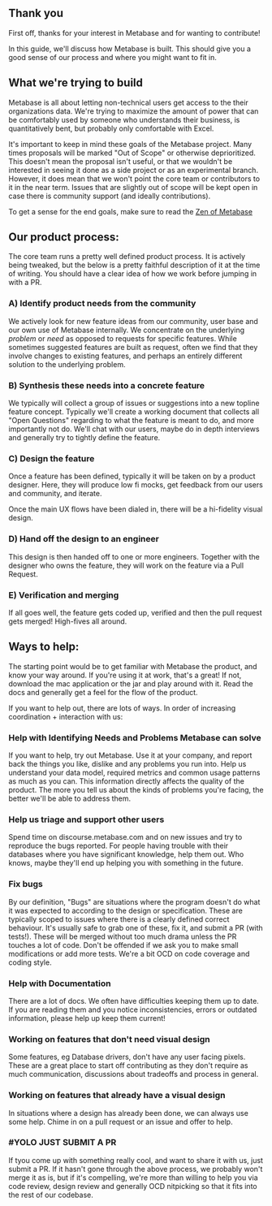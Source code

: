 ## Thank you

First off, thanks for your interest in Metabase and for wanting to contribute!

In this guide, we'll discuss how Metabase is built. This should give you a good sense of our process and where you might want to fit in.

## What we're trying to build

Metabase is all about letting non-technical users get access to the their organizations data. We're trying to maximize the amount of power that can be comfortably used by someone who understands their business, is quantitatively bent, but probably only comfortable with Excel. 

It's important to keep in mind these goals of the Metabase project. Many times
proposals will be marked "Out of Scope" or otherwise deprioritized. This doesn't mean the proposal isn't useful, or that we wouldn't be interested in seeing it done as a side project or as an experimental branch. However, it does mean that we won't point the core team or contributors to it in the near term. Issues that are slightly out of scope will be kept open in case there is community support (and ideally contributions).

To get a sense for the end goals, make sure to read the [Zen of Metabase](../zen)

## Our product process:

The core team runs a pretty well defined product process. It is actively being tweaked, but the below is a pretty faithful description of it at the time of writing. You should have a clear idea of how we work before jumping in with a PR. 

### A) Identify product needs from the community

We actively look for new feature ideas from our community, user base and our own use of Metabase internally. We concentrate on the underlying *problem* or *need*  as opposed to requests for specific features. While sometimes suggested features are built as request, often we find that they involve changes to existing features, and perhaps an entirely different solution to the underlying problem. 

### B) Synthesis these needs into a concrete feature

We typically will collect a group of issues or suggestions into a new topline feature concept. Typically we'll create a working document that collects all "Open Questions" regarding to what the feature is meant to do, and more importantly not do. We'll chat with our users, maybe do in depth interviews and generally try to tightly define the feature.

### C) Design the feature

Once a feature has been defined, typically it will be taken on by a product designer. Here, they will produce low fi mocks, get feedback from our users and community, and iterate.

Once the main UX flows have been dialed in, there will be a hi-fidelity visual design.

### D) Hand off the design to an engineer

This design is then handed off to one or more engineers.
Together with the designer who owns the feature, they will work on the feature via a Pull Request.

### E) Verification and merging

If all goes well, the feature gets coded up, verified and then the pull request gets merged! High-fives all around.

## Ways to help:

The starting point would be to get familiar with Metabase the product, and know your way around. If you're using it at work, that's a great! If not, download the mac application or the jar and play around with it. Read the docs and generally get a feel for the flow of the product.

If you want to help out, there are lots of ways. In order of increasing coordination + interaction with us:

### Help with Identifying Needs and Problems Metabase can solve

If you want to help, try out Metabase. Use it at your company, and report back the things you like, dislike and any problems you run into. Help us understand your data model, required metrics and common usage patterns as much as you can. This information directly affects the quality of the product. The more you tell us about the kinds of problems you're facing, the better we'll be able to address them.

### Help us triage and support other users

Spend time on discourse.metabase.com and on new issues and try to reproduce the bugs reported. For people having trouble with their databases where you have significant knowledge, help them out. Who knows, maybe they'll end up helping you with something in the future.

### Fix bugs

By our definition, "Bugs" are situations where the program doesn't do what it was expected to according to the design or specification. These are typically scoped to issues where there is a clearly defined correct behaviour. It's usually safe to grab one of these, fix it, and submit a PR (with tests!). These will be merged without too much drama unless the PR touches a lot of code. Don't be offended if we ask you to make small modifications or add more tests. We're a bit OCD on code coverage and coding style.

### Help with Documentation

There are a lot of docs. We often have difficulties keeping them up to date. If you are reading them and you notice inconsistencies, errors or outdated information, please help up keep them current!

### Working on features that don't need visual design

Some features, eg Database drivers, don't have any user facing pixels. These are a great place to start off contributing as they don't require as much communication, discussions about tradeoffs and process in general. 

### Working on features that already have a visual design

In situations where a design has already been done, we can always use some help. Chime in on a pull request or an issue and offer to help. 

### #YOLO JUST SUBMIT A PR

If tyou come up with something really cool, and want to share it with us, just submit a PR. If it hasn't gone through the above process, we probably won't merge it as is, but if it's compelling, we're more than willing to help you via code review, design review and generally OCD nitpicking so that it fits into the rest of our codebase. 
